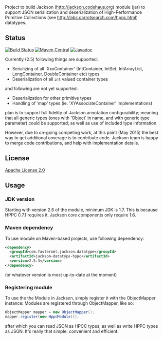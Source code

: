 Project to build Jackson (http://jackson.codehaus.org) module (jar) to support JSON serialization and deserialization of High-Performance Primitive Collections (see http://labs.carrotsearch.com/hppc.html) datatypes.

## Status

[![Build Status](https://travis-ci.org/FasterXML/jackson-datatype-hppc.svg)](https://travis-ci.org/FasterXML/jackson-datatype-hppc)
[![Maven Central](https://maven-badges.herokuapp.com/maven-central/com.fasterxml.jackson.datatype/jackson-datatype-hppc/badge.svg)](https://maven-badges.herokuapp.com/maven-central/com.fasterxml.jackson.datatype/jackson-datatype-hppc/)
[![Javadoc](https://javadoc-emblem.rhcloud.com/doc/com.fasterxml.jackson.datatype/jackson-datatype-hppc/badge.svg)](http://www.javadoc.io/doc/com.fasterxml.jackson.datatype/jackson-datatype-hppc)

Currently (2.5) following things are supported:

* Serializing of all 'XxxContainer' (IntContainer, IntSet, IntArrayList, LongContainer, DoubleContainer etc) types
* Deserialization of all `int` valued container types

and following are not yet supported:

* Deserialization for other primitive types
* Handling of 'map' types (ie. 'XYAssociateContainer' implementations)

plan is to support full fidelity of Jackson annotation configurability; meaning that all generic types (ones with 'Object' in name, and with generic type parameter) could be supported; as well as use of included type information.

However, due to on-going competing work, at this point (May 2015) the best way to get additional coverage is to
contribute code. Jackson team is happy to merge code contributions, and help with implementation details.

## License

[Apache License 2.0](http://www.apache.org/licenses/LICENSE-2.0.txt)

## Usage

### JDK version

Starting with version 2.6 of the module, minimum JDK is 1.7. This is because
HPPC 0.7.1 requires it. Jackson core components only require 1.6.

### Maven dependency

To use module on Maven-based projects, use following dependency:

```xml
<dependency>
  <groupId>com.fasterxml.jackson.datatype</groupId>
  <artifactId>jackson-datatype-hppc</artifactId>
  <version>2.5.3</version>
</dependency>
```

(or whatever version is most up-to-date at the moment)

### Registering module

To use the the Module in Jackson, simply register it with the ObjectMapper instance:
Modules are registered through ObjectMapper, like so:

```java
ObjectMapper mapper = new ObjectMapper();
mapper.register(new HppcModule());
```

after which you can read JSON as HPCC types, as well as write HPPC types as JSON. It's really that simple; convenient and efficient.
